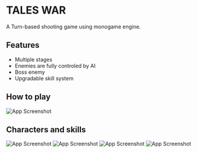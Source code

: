 # TALES WAR
A  Turn-based shooting game using monogame engine.
## Features

- Multiple stages
- Enemies are fully controled by AI
- Boss enemy
- Upgradable skill system

  
## How to play

![App Screenshot](https://i.imgur.com/2idQogm.png)
<br>

## Characters and skills

![App Screenshot](https://i.imgur.com/KIclO7o.png)
![App Screenshot](https://i.imgur.com/uHmhN6r.png)
![App Screenshot](https://i.imgur.com/zzQuZRh.png)
![App Screenshot](https://i.imgur.com/37e1Rhm.png)
  
